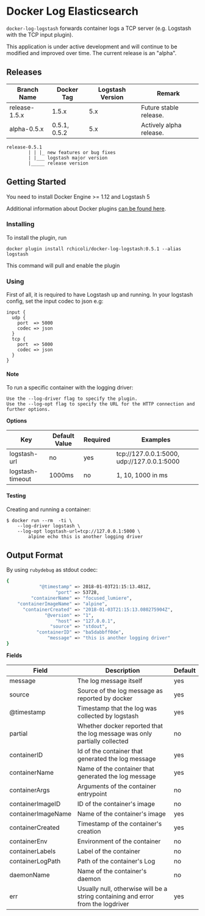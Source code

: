 # Docker Log Elasticsearch

`docker-log-logstash` forwards container logs a TCP server (e.g. Logstash with the TCP input plugin).

This application is under active development and will continue to be modified and improved over time. The current release is an "alpha".

## Releases

| Branch Name | Docker Tag | Logstash Version | Remark |
| ----------- | ---------- | --------------------- | ------ |
| release-1.5.x  | 1.5.x   | 5.x                | Future stable release. |
| alpha-0.5.x    | 0.5.1, 0.5.2   | 5.x                | Actively alpha release. |

```
release-0.5.1
        | | |_ new features or bug fixes
        | |___ logstash major version
        |_____ release version
```

## Getting Started

You need to install Docker Engine >= 1.12 and Logstash 5

Additional information about Docker plugins [can be found here](https://docs.docker.com/engine/extend/plugins_logging/).

### Installing

To install the plugin, run

    docker plugin install rchicoli/docker-log-logstash:0.5.1 --alias logstash

This command will pull and enable the plugin

### Using

First of all, it is required to have Logstash up and running. In your logstash config, set the input codec to json e.g:

```
input {
  udp {
    port  => 5000
    codec => json
  }
  tcp {
    port  => 5000
    codec => json
  }
}
```

#### Note

To run a specific container with the logging driver:

    Use the --log-driver flag to specify the plugin.
    Use the --log-opt flag to specify the URL for the HTTP connection and further options.

**Options**

| Key | Default Value | Required | Examples |
| --- | ------------- | -------- | ------- |
| logstash-url   | no     | yes | tcp://127.0.0.1:5000, udp://127.0.0.1:5000 |
| logstash-timeout | 1000ms | no | 1, 10, 1000 in ms |

#### Testing

Creating and running a container:

    $ docker run --rm  -ti \
        --log-driver logstash \
        --log-opt logstash-url=tcp://127.0.0.1:5000 \
            alpine echo this is another logging driver

## Output Format

By using `rubydebug` as stdout codec:

```bash
{
            "@timestamp" => 2018-01-03T21:15:13.481Z,
                  "port" => 53728,
         "containerName" => "focused_lumiere",
    "containerImageName" => "alpine",
      "containerCreated" => "2018-01-03T21:15:13.080275904Z",
              "@version" => "1",
                  "host" => "127.0.0.1",
                "source" => "stdout",
           "containerID" => "ba5dabbff0de",
               "message" => "this is another logging driver"
}
```

**Fields**

| Field | Description | Default |
| ----- | ----------- | ------- |
| message  | The log message itself | yes |
| source | Source of the log message as reported by docker | yes |
| @timestamp | Timestamp that the log was collected by logstash | yes |
| partial | Whether docker reported that the log message was only partially collected | no |
| containerID | Id of the container that generated the log message | yes |
| containerName | Name of the container that generated the log message | yes |
| containerArgs | Arguments of the container entrypoint | no |
| containerImageID | ID of the container's image | no |
| containerImageName | Name of the container's image | yes |
| containerCreated | Timestamp of the container's creation | yes |
| containerEnv | Environment of the container | no |
| containerLabels | Label of the container | no |
| containerLogPath | Path of the container's Log | no |
| daemonName | Name of the container's daemon | no |
| err | Usually null, otherwise will be a string containing and error from the logdriver | yes |